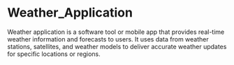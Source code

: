 # Weather_Application
Weather application is a software tool or mobile app that provides real-time weather information and forecasts to users. It uses data from weather stations, satellites, and weather models to deliver accurate weather updates for specific locations or regions.
